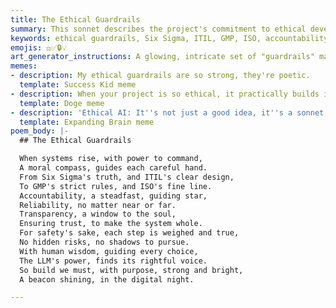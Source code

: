 ```yaml
---
title: The Ethical Guardrails
summary: This sonnet describes the project's commitment to ethical development through adherence to quality management methodologies like Six Sigma, ITIL, GMP, and ISO. It emphasizes accountability, reliability, transparency, and safety, ensuring that LLM power is guided by human wisdom.
keywords: ethical guardrails, Six Sigma, ITIL, GMP, ISO, accountability, reliability, transparency, safety, human wisdom, LLM, digital night, moral compass
emojis: ⚖️✅🔒💡
art_generator_instructions: A glowing, intricate set of "guardrails" made of light, guiding a complex, abstract system (representing the project). Each guardrail is subtly labeled with icons for Six Sigma, ITIL, GMP, and ISO. A human hand is gently guiding a powerful, glowing LLM, ensuring it stays within the ethical boundaries. The overall feeling should be one of secure progress, responsible innovation, and the harmonious integration of technology and ethics.
memes:
- description: My ethical guardrails are so strong, they're poetic.
  template: Success Kid meme
- description: When your project is so ethical, it practically builds itself.
  template: Doge meme
- description: 'Ethical AI: It''s not just a good idea, it''s a sonnet.'
  template: Expanding Brain meme
poem_body: |-
  ## The Ethical Guardrails

  When systems rise, with power to command,
  A moral compass, guides each careful hand.
  From Six Sigma's truth, and ITIL's clear design,
  To GMP's strict rules, and ISO's fine line.
  Accountability, a steadfast, guiding star,
  Reliability, no matter near or far.
  Transparency, a window to the soul,
  Ensuring trust, to make the system whole.
  For safety's sake, each step is weighed and true,
  No hidden risks, no shadows to pursue.
  With human wisdom, guiding every choice,
  The LLM's power, finds its rightful voice.
  So build we must, with purpose, strong and bright,
  A beacon shining, in the digital night.

---
```

